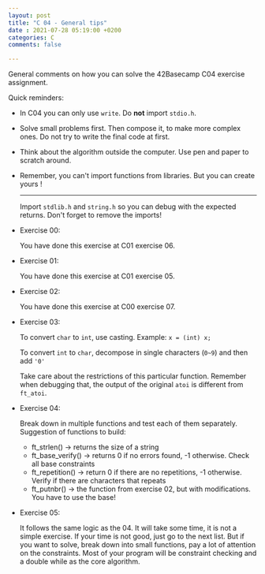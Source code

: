 ```yaml
---
layout: post
title: "C 04 - General tips"
date : 2021-07-28 05:19:00 +0200
categories: C
comments: false

---
```




General comments on how you can solve the 42Basecamp C04 exercise assignment.

<!--more-->

Quick reminders:

- In C04 you can only use  ```write```. Do **not** import ```stdio.h```.

- Solve small problems first. Then compose it, to make more complex ones. Do not try to write the final code at first.

- Think about the algorithm outside the computer. Use pen and paper to scratch around.

- Remember, you can't import functions from libraries. But you can create yours !

  ---

  Import ```stdlib.h``` and ```string.h``` so you can debug with the expected returns. Don't forget to remove the imports!

- Exercise 00:

  You have done this exercise at C01 exercise 06.

- Exercise 01:

  You have done this exercise at C01 exercise 05.

- Exercise 02:

  You have done this exercise at C00 exercise 07.

- Exercise 03:

  To convert `char`  to `int`, use casting. Example: ```x = (int) x; ```

  To convert `int` to `char`, decompose in single characters (``0~9``) and then add ``'0'``

  Take care about the restrictions of this particular function. Remember when debugging that, the output of the original ``atoi`` is different from ``ft_atoi``.

- Exercise 04:

  Break down in multiple functions and test each of them separately. Suggestion of functions to build:

  - ft_strlen() -> returns the size of a string
  - ft_base_verify() -> returns 0 if no errors found, -1 otherwise. Check all base constraints
  - ft_repetition() -> return 0 if there are no repetitions, -1 otherwise. Verify if there are characters that repeats
  - ft_putnbr() -> the function from exercise 02, but with modifications. You have to use the base!

- Exercise 05:

  It follows the same logic as the 04. It will take some time, it is not a simple exercise. If your time is not good, just go to the next list. But if you want to solve, break down into small functions, pay a lot of attention on the constraints. Most of your program will be constraint checking and a double while as the core algorithm.

  

  
